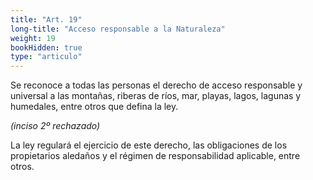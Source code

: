 ```yaml
---
title: "Art. 19"
long-title: "Acceso responsable a la Naturaleza"
weight: 19
bookHidden: true
type: "articulo"
---
```

Se reconoce a todas las personas el derecho de acceso responsable y universal a las montañas, riberas de ríos, mar, playas, lagos, lagunas y humedales, entre otros que defina la ley.

*(inciso 2º rechazado)*

La ley regulará el ejercicio de este derecho, las obligaciones de los propietarios aledaños y el régimen de responsabilidad aplicable, entre otros.
